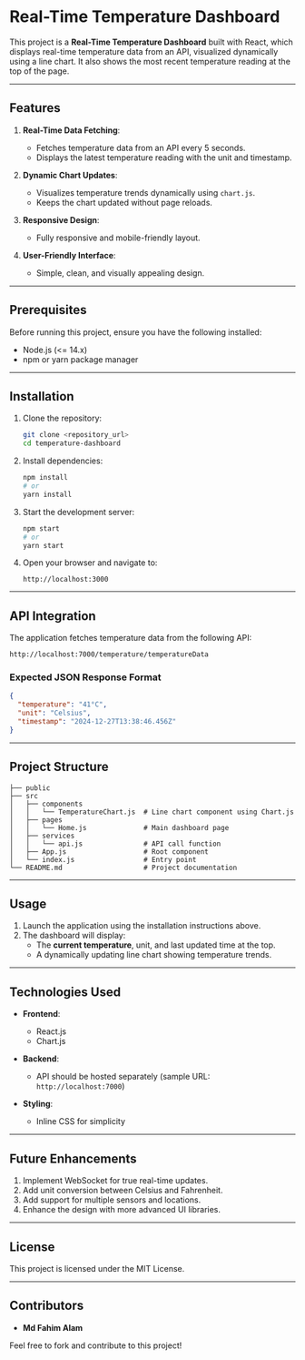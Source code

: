 # Real-Time Temperature Dashboard

This project is a **Real-Time Temperature Dashboard** built with React, which displays real-time temperature data from an API, visualized dynamically using a line chart. It also shows the most recent temperature reading at the top of the page.

---

## Features

1. **Real-Time Data Fetching**:
   - Fetches temperature data from an API every 5 seconds.
   - Displays the latest temperature reading with the unit and timestamp.

2. **Dynamic Chart Updates**:
   - Visualizes temperature trends dynamically using `chart.js`.
   - Keeps the chart updated without page reloads.

3. **Responsive Design**:
   - Fully responsive and mobile-friendly layout.

4. **User-Friendly Interface**:
   - Simple, clean, and visually appealing design.

---

## Prerequisites

Before running this project, ensure you have the following installed:

- Node.js (<= 14.x)
- npm or yarn package manager

---

## Installation

1. Clone the repository:
   ```bash
   git clone <repository_url>
   cd temperature-dashboard
   ```

2. Install dependencies:
   ```bash
   npm install
   # or
   yarn install
   ```

3. Start the development server:
   ```bash
   npm start
   # or
   yarn start
   ```

4. Open your browser and navigate to:
   ```
   http://localhost:3000
   ```

---

## API Integration

The application fetches temperature data from the following API:
```
http://localhost:7000/temperature/temperatureData
```
### Expected JSON Response Format
```json
{
  "temperature": "41°C",
  "unit": "Celsius",
  "timestamp": "2024-12-27T13:38:46.456Z"
}
```

---

## Project Structure

```
├── public
├── src
│   ├── components
│   │   └── TemperatureChart.js  # Line chart component using Chart.js
│   ├── pages
│   │   └── Home.js              # Main dashboard page
│   ├── services
│   │   └── api.js               # API call function
│   ├── App.js                   # Root component
│   └── index.js                 # Entry point
└── README.md                    # Project documentation
```

---

## Usage

1. Launch the application using the installation instructions above.
2. The dashboard will display:
   - The **current temperature**, unit, and last updated time at the top.
   - A dynamically updating line chart showing temperature trends.

---

## Technologies Used

- **Frontend**:
  - React.js
  - Chart.js

- **Backend**:
  - API should be hosted separately (sample URL: `http://localhost:7000`)

- **Styling**:
  - Inline CSS for simplicity

---

## Future Enhancements

1. Implement WebSocket for true real-time updates.
2. Add unit conversion between Celsius and Fahrenheit.
3. Add support for multiple sensors and locations.
4. Enhance the design with more advanced UI libraries.

---

## License

This project is licensed under the MIT License.

---

## Contributors

- **Md Fahim Alam**

Feel free to fork and contribute to this project!

